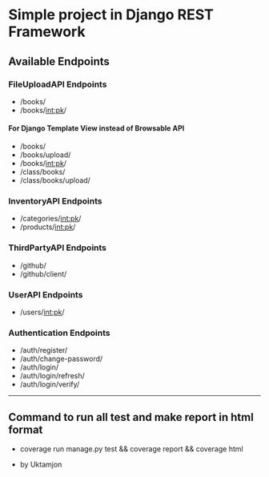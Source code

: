 # Simple project in Django REST Framework

## Available Endpoints

### FileUploadAPI Endpoints
- /books/
- /books/<int:pk>/

#### For Django Template View instead of Browsable API
- /books/
- /books/upload/
- /books/<int:pk>/
- /class/books/
- /class/books/upload/

### InventoryAPI Endpoints
- /categories/<int:pk>/
- /products/<int:pk>/

### ThirdPartyAPI Endpoints
- /github/
- /github/client/

### UserAPI Endpoints
- /users/<int:pk>/

### Authentication Endpoints
- /auth/register/
- /auth/change-password/
- /auth/login/
- /auth/login/refresh/
- /auth/login/verify/

<hr>

## Command to run all test and make report in html format
- coverage run manage.py test && coverage report && coverage html

- by Uktamjon
